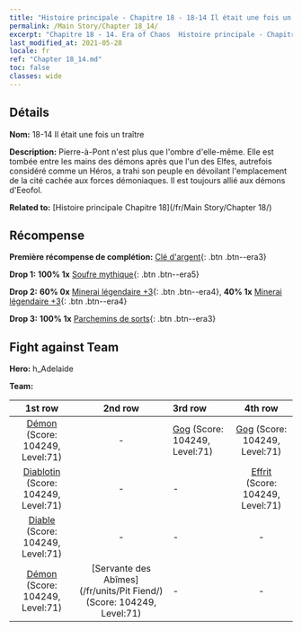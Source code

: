 ```yaml
---
title: "Histoire principale - Chapitre 18 - 18-14 Il était une fois un traître"
permalink: /Main Story/Chapter 18_14/
excerpt: "Chapitre 18 - 14. Era of Chaos  Histoire principale - Chapitre 18_14. 18-14 Il était une fois un traître"
last_modified_at: 2021-05-28
locale: fr
ref: "Chapter 18_14.md"
toc: false
classes: wide
---
```


## Détails

 **Nom:** 18-14 Il était une fois un traître

 **Description:** Pierre-à-Pont n'est plus que l'ombre d'elle-même. Elle est tombée entre les mains des démons après que l'un des Elfes, autrefois considéré comme un Héros, a trahi son peuple en dévoilant l'emplacement de la cité cachée aux forces démoniaques. Il est toujours allié aux démons d'Eeofol.

 **Related to:** [Histoire principale Chapitre 18](/fr/Main Story/Chapter 18/)

## Récompense

 **Première récompense de complétion:** [Clé d'argent](/ItemsFR/con_693/){: .btn .btn--era3}

 **Drop 1:** **100% 1x** [Soufre mythique](/ItemsFR/mat_64/){: .btn .btn--era5}

 **Drop 2:** **60% 0x** [Minerai légendaire +3](/ItemsFR/mat_54/){: .btn .btn--era4}, **40% 1x** [Minerai légendaire +3](/ItemsFR/mat_54/){: .btn .btn--era4}

 **Drop 3:** **100% 1x** [Parchemins de sorts](/ItemsFR/con_694/){: .btn .btn--era3}


## Fight against Team
 **Hero:** h_Adelaide

 **Team:**


  | 1st row | 2nd row | 3rd row | 4th row |
  |:----:|:----:|:----|:----:|
  | [Démon](/fr/units/Demon/) (Score: 104249, Level:71)  | - | [Gog](/fr/units/Gog/) (Score: 104249, Level:71)  | [Gog](/fr/units/Gog/) (Score: 104249, Level:71)  |
  | [Diablotin](/fr/units/Imp/) (Score: 104249, Level:71)  | - | - | [Effrit](/fr/units/Efreeti/) (Score: 104249, Level:71)  |
  | [Diable](/fr/units/Devil/) (Score: 104249, Level:71)  | - | - | - |
  | [Démon](/fr/units/Demon/) (Score: 104249, Level:71)  | [Servante des Abîmes](/fr/units/Pit Fiend/) (Score: 104249, Level:71)  | - | - |



